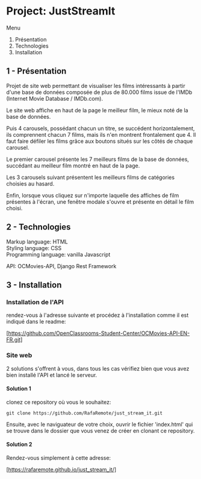 # Project: JustStreamIt  

Menu  

1. Présentation  
2. Technologies  
3. Installation  

## 1 - Présentation  

Projet de site web permettant de visualiser les films intéressants à partir d'une base de données composée de plus de 80.000 films issue de l'IMDb (Internet Movie Database / IMDb.com).  
  
Le site web affiche en haut de la page le meilleur film, le mieux noté de la base de données.  
  
Puis 4 carousels, possédant chacun un titre, se succédent horizontalement, ils comprennent chacun 7 films, mais ils n'en montrent frontalement que 4. Il faut faire défiler les films grâce aux boutons situés sur les côtés de chaque carousel.  
  
Le premier carousel présente les 7 meilleurs films de la base de données, succédant au meilleur film montré en haut de la page.  
  
Les 3 carousels suivant présentent les meilleurs films de catégories choisies au hasard.  
  
Enfin, lorsque vous cliquez sur n'importe laquelle des affiches de film présentes à l'écran, une fenêtre modale s'ouvre et présente en détail le film choisi.  
  
## 2 - Technologies  

Markup language: HTML  
Styling language: CSS  
Programming language: vanilla Javascript  

API: OCMovies-API, Django Rest Framework  

## 3 - Installation  

### Installation de l'API  

rendez-vous à l'adresse suivante et procédez à l'installation comme il est indiqué dans le readme:  

[https://github.com/OpenClassrooms-Student-Center/OCMovies-API-EN-FR.git]
  
### Site web

2 solutions s'offrent à vous, dans tous les cas vérifiez bien que vous avez bien installé l'API et lancé le serveur.

#### Solution 1

clonez ce repository où vous le souhaitez:

```cli
git clone https://github.com/RafaRemote/just_stream_it.git
```
  
Ensuite, avec le naviguateur de votre choix, ouvrir le fichier 'index.html' qui se trouve dans le dossier que vous venez de créer en clonant ce repository.

#### Solution 2

Rendez-vous simplement à cette adresse:  
  
[https://rafaremote.github.io/just_stream_it/]  
